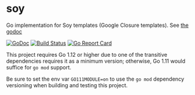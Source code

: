 soy
===

Go implementation for Soy templates (Google Closure templates).  See [the godoc](http://godoc.org/github.com/robfig/soy)

[![GoDoc](http://godoc.org/github.com/robfig/soy?status.png)](http://godoc.org/github.com/robfig/soy)
[![Build Status](https://travis-ci.org/robfig/soy.png?branch=master)](https://travis-ci.org/robfig/soy)
[![Go Report Card](https://goreportcard.com/badge/robfig/soy)](https://goreportcard.com/report/robfig/soy)

This project requires Go 1.12 or higher due to one of the transitive
dependencies requires it as a minimum version; otherwise, Go 1.11 would
suffice for `go mod` support.

Be sure to set the env var `GO111MODULE=on` to use the `go mod` dependency
versioning when building and testing this project.
